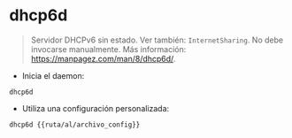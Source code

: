 # dhcp6d

> Servidor DHCPv6 sin estado. Ver también: `InternetSharing`.
> No debe invocarse manualmente.
> Más información: <https://manpagez.com/man/8/dhcp6d/>.

- Inicia el daemon:

`dhcp6d`

- Utiliza una configuración personalizada:

`dhcp6d {{ruta/al/archivo_config}}`

